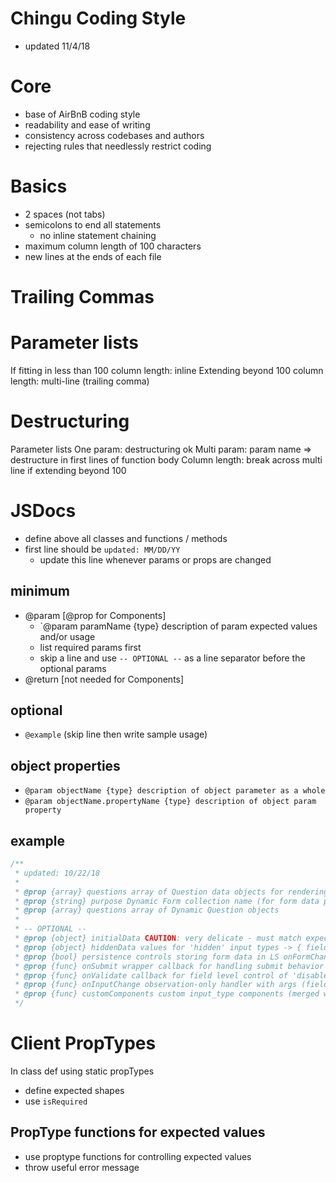 # Chingu Coding Style
- updated 11/4/18

# Core
- base of AirBnB coding style
- readability and ease of writing
- consistency across codebases and authors
- rejecting rules that needlessly restrict coding

# Basics
- 2 spaces (not tabs)
- semicolons to end all statements
  - no inline statement chaining
- maximum column length of 100 characters
- new lines at the ends of each file

# Trailing Commas

# Parameter lists
If fitting in less than 100 column length: inline
Extending beyond 100 column length: multi-line (trailing comma)

# Destructuring
Parameter lists
One param: destructuring ok
Multi param: param name => destructure in first lines of function body
Column length: break across multi line if extending beyond 100

# JSDocs
- define above all classes and functions / methods
- first line should be `updated: MM/DD/YY`
  - update this line whenever params or props are changed

## minimum
- @param [@prop for Components]
  - `@param paramName {type} description of param expected values and/or usage
  - list required params first
  - skip a line and use `-- OPTIONAL --` as a line separator before the optional params
- @return [not needed for Components]

## optional
- `@example` (skip line then write sample usage)

## object properties
- `@param objectName {type} description of object parameter as a whole`
- `@param objectName.propertyName {type} description of object param property`

## example
```js
/**
 * updated: 10/22/18
 * 
 * @prop {array} questions array of Question data objects for rendering
 * @prop {string} purpose Dynamic Form collection name (for form data persistence)
 * @prop {array} questions array of Dynamic Question objects
 * 
 * -- OPTIONAL --
 * @prop {object} initialData CAUTION: very delicate - must match expected shape EXACTLY. Provide initial form_data. 
 * @prop {object} hiddenData values for 'hidden' input types -> { field_name: value }
 * @prop {bool} persistence controls storing form data in LS onFormChange
 * @prop {func} onSubmit wrapper callback for handling submit behavior
 * @prop {func} onValidate callback for field level control of 'disabled' flag. expects boolean return
 * @prop {func} onInputChange observation-only handler with args (field_name, value, form_data)
 * @prop {func} customComponents custom input_type components (merged with defaults, precedence to custom components)
 */
```



# Client PropTypes
In class def using static propTypes
- define expected shapes
- use `isRequired`
## PropType functions for expected values
- use proptype functions for controlling expected values
- throw useful error message
```js
```
